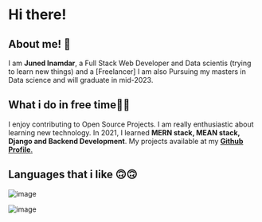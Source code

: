<h1> Hi there!</h1>

<h2> About me! 👦</h2>

I am <b>Juned Inamdar</b>, a Full Stack Web Developer and Data scientis (trying to learn new things) and a [Freelancer] I am also Pursuing my masters in Data science and will graduate in mid-2023.

<h2>What i do in free time👨‍💻</h2>
I enjoy contributing to Open Source Projects. I am really enthusiastic about learning new technology. In 2021, I learned <b>MERN stack, MEAN stack, Django and Backend Development</b>. My projects available at my <a href="https://github.com/junedSI"><b>Github Profile</b>.</a>

<h2> Languages that i like 🙃🙃</h2> 

![image](https://user-images.githubusercontent.com/95338897/175778502-0096e81a-3de6-4db9-acc0-82a7e83f3393.png)


![image](https://user-images.githubusercontent.com/95338897/175777373-3b583837-b347-4b55-91d8-d528f979ab40.png)

